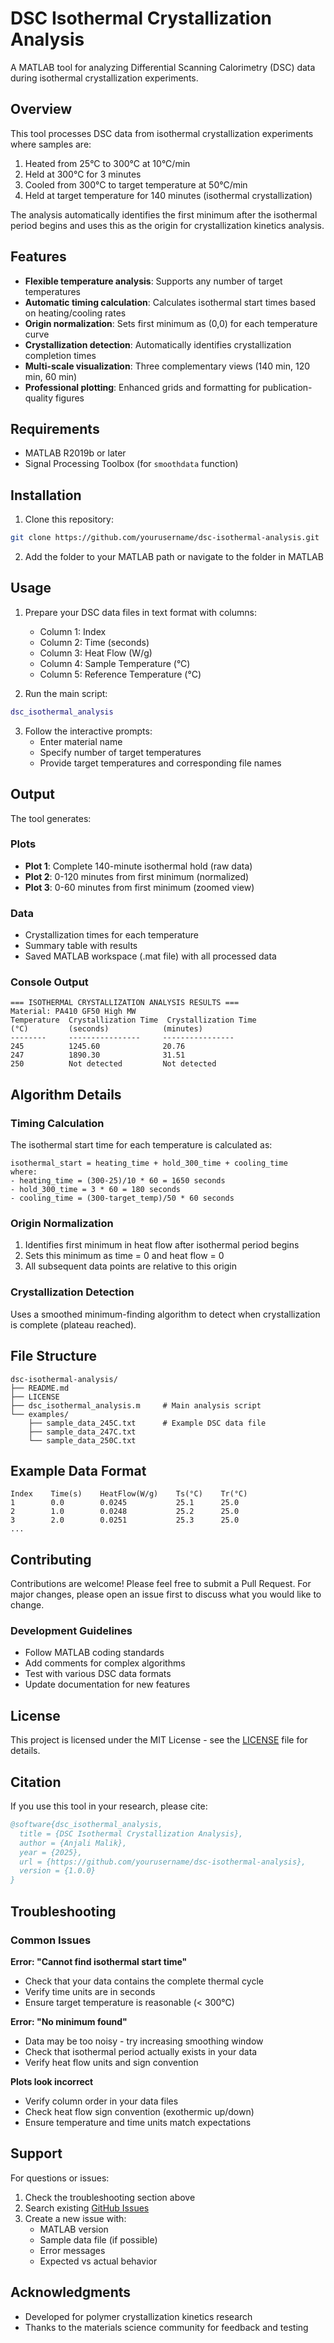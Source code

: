 # DSC Isothermal Crystallization Analysis

A MATLAB tool for analyzing Differential Scanning Calorimetry (DSC) data during isothermal crystallization experiments.

## Overview

This tool processes DSC data from isothermal crystallization experiments where samples are:
1. Heated from 25°C to 300°C at 10°C/min
2. Held at 300°C for 3 minutes
3. Cooled from 300°C to target temperature at 50°C/min
4. Held at target temperature for 140 minutes (isothermal crystallization)

The analysis automatically identifies the first minimum after the isothermal period begins and uses this as the origin for crystallization kinetics analysis.

## Features

- **Flexible temperature analysis**: Supports any number of target temperatures
- **Automatic timing calculation**: Calculates isothermal start times based on heating/cooling rates
- **Origin normalization**: Sets first minimum as (0,0) for each temperature curve
- **Crystallization detection**: Automatically identifies crystallization completion times
- **Multi-scale visualization**: Three complementary views (140 min, 120 min, 60 min)
- **Professional plotting**: Enhanced grids and formatting for publication-quality figures

## Requirements

- MATLAB R2019b or later
- Signal Processing Toolbox (for `smoothdata` function)

## Installation

1. Clone this repository:
```bash
git clone https://github.com/yourusername/dsc-isothermal-analysis.git
```

2. Add the folder to your MATLAB path or navigate to the folder in MATLAB

## Usage

1. Prepare your DSC data files in text format with columns:
   - Column 1: Index
   - Column 2: Time (seconds)
   - Column 3: Heat Flow (W/g)
   - Column 4: Sample Temperature (°C)
   - Column 5: Reference Temperature (°C)

2. Run the main script:
```matlab
dsc_isothermal_analysis
```

3. Follow the interactive prompts:
   - Enter material name
   - Specify number of target temperatures
   - Provide target temperatures and corresponding file names

## Output

The tool generates:

### Plots
- **Plot 1**: Complete 140-minute isothermal hold (raw data)
- **Plot 2**: 0-120 minutes from first minimum (normalized)
- **Plot 3**: 0-60 minutes from first minimum (zoomed view)

### Data
- Crystallization times for each temperature
- Summary table with results
- Saved MATLAB workspace (.mat file) with all processed data

### Console Output
```
=== ISOTHERMAL CRYSTALLIZATION ANALYSIS RESULTS ===
Material: PA410 GF50 High MW
Temperature  Crystallization Time  Crystallization Time
(°C)         (seconds)            (minutes)
--------     ----------------     ----------------
245          1245.60              20.76
247          1890.30              31.51
250          Not detected         Not detected
```

## Algorithm Details

### Timing Calculation
The isothermal start time for each temperature is calculated as:
```
isothermal_start = heating_time + hold_300_time + cooling_time
where:
- heating_time = (300-25)/10 * 60 = 1650 seconds
- hold_300_time = 3 * 60 = 180 seconds  
- cooling_time = (300-target_temp)/50 * 60 seconds
```

### Origin Normalization
1. Identifies first minimum in heat flow after isothermal period begins
2. Sets this minimum as time = 0 and heat flow = 0
3. All subsequent data points are relative to this origin

### Crystallization Detection
Uses a smoothed minimum-finding algorithm to detect when crystallization is complete (plateau reached).

## File Structure

```
dsc-isothermal-analysis/
├── README.md
├── LICENSE
├── dsc_isothermal_analysis.m     # Main analysis script
└── examples/
    ├── sample_data_245C.txt      # Example DSC data file
    ├── sample_data_247C.txt
    └── sample_data_250C.txt
```

## Example Data Format

```
Index    Time(s)    HeatFlow(W/g)    Ts(°C)    Tr(°C)
1        0.0        0.0245           25.1      25.0
2        1.0        0.0248           25.2      25.0
3        2.0        0.0251           25.3      25.0
...
```

## Contributing

Contributions are welcome! Please feel free to submit a Pull Request. For major changes, please open an issue first to discuss what you would like to change.

### Development Guidelines
- Follow MATLAB coding standards
- Add comments for complex algorithms
- Test with various DSC data formats
- Update documentation for new features

## License

This project is licensed under the MIT License - see the [LICENSE](LICENSE) file for details.

## Citation

If you use this tool in your research, please cite:

```bibtex
@software{dsc_isothermal_analysis,
  title = {DSC Isothermal Crystallization Analysis},
  author = {Anjali Malik},
  year = {2025},
  url = {https://github.com/yourusername/dsc-isothermal-analysis},
  version = {1.0.0}
}
```

## Troubleshooting

### Common Issues

**Error: "Cannot find isothermal start time"**
- Check that your data contains the complete thermal cycle
- Verify time units are in seconds
- Ensure target temperature is reasonable (< 300°C)

**Error: "No minimum found"**
- Data may be too noisy - try increasing smoothing window
- Check that isothermal period actually exists in your data
- Verify heat flow units and sign convention

**Plots look incorrect**
- Verify column order in your data files
- Check heat flow sign convention (exothermic up/down)
- Ensure temperature and time units match expectations

## Support

For questions or issues:
1. Check the troubleshooting section above
2. Search existing [GitHub Issues](https://github.com/yourusername/dsc-isothermal-analysis/issues)
3. Create a new issue with:
   - MATLAB version
   - Sample data file (if possible)
   - Error messages
   - Expected vs actual behavior

## Acknowledgments

- Developed for polymer crystallization kinetics research
- Thanks to the materials science community for feedback and testing
